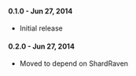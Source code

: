 #### 0.1.0 - Jun 27, 2014
* Initial release

#### 0.2.0 - Jun 27, 2014
* Moved to depend on ShardRaven